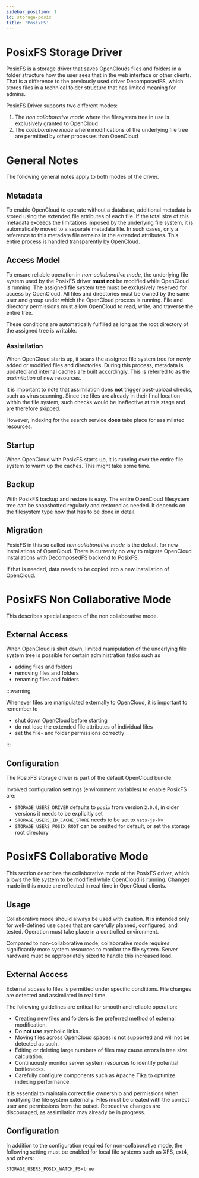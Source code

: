 ```yaml
---
sidebar_position: 1
id: storage-posix
title: 'PosixFS'
---
```


# PosixFS Storage Driver

PosixFS is a storage driver that saves OpenClouds files and folders in a folder structure how the user sees that in the
web interface or other clients. That is a difference to the previously used driver DecomposedFS, which stores files in a
technical folder structure that has limited meaning for admins.

PosixFS Driver supports two different modes:

1. The _non collaborative mode_ where the filesystem tree in use is exclusively granted to OpenCloud
2. The _collaborative mode_ where modifications of the underlying file tree are permitted by other processes than
   OpenCloud

# General Notes

The following general notes apply to both modes of the driver.

## Metadata

To enable OpenCloud to operate without a database, additional metadata is stored using the extended file attributes of
each file. If the total size of this metadata exceeds the limitations imposed by the underlying file system, it is
automatically moved to a separate metadata file. In such cases, only a reference to this metadata file remains in the
extended attributes. This entire process is handled transparently by OpenCloud.

## Access Model

To ensure reliable operation in _non-collaborative mode_, the underlying file system used by the PosixFS driver **must
not** be modified while OpenCloud is running. The assigned file system tree must be exclusively reserved for access by
OpenCloud. All files and directories must be owned by the same user and group under which the OpenCloud process is
running. File and directory permissions must allow OpenCloud to read, write, and traverse the entire tree.

These conditions are automatically fulfilled as long as the root directory of the assigned tree is writable.

### Assimilation

When OpenCloud starts up, it scans the assigned file system tree for newly added or modified files and directories.
During this process, metadata is updated and internal caches are built accordingly. This is referred to as the
_assimilation_ of new resources.

It is important to note that assimilation does **not** trigger post-upload checks, such as virus scanning. Since the
files are already in their final location within the file system, such checks would be ineffective at this stage and are
therefore skipped.

However, indexing for the search service **does** take place for assimilated resources.

## Startup

When OpenCloud with PosixFS starts up, it is running over the entire file system to warm up the caches. This might take
some time.

## Backup

With PosixFS backup and restore is easy. The entire OpenCloud filesystem tree can be snapshotted regularly and restored
as needed. It depends on the filesystem type how that has to be done in detail.

## Migration

PosixFS in this so called _non collaborative mode_ is the default for new installations of OpenCloud. There is currently
no way to migrate OpenCloud installations with DecomposedFS backend to PosixFS.

If that is needed, data needs to be copied into a new installation of OpenCloud.

# PosixFS Non Collaborative Mode

This describes special aspects of the non collaborative mode.

## External Access

When OpenCloud is shut down, limited manipulation of the underlying file system tree is possible for certain
administration tasks such as

- adding files and folders
- removing files and folders
- renaming files and folders

:::warning

Whenever files are manipulated externally to OpenCloud, it is important to remember to

- shut down OpenCloud before starting
- do not lose the extended file attributes of individual files
- set the file- and folder permissions correctly

:::

## Configuration

The PosixFS storage driver is part of the default OpenCloud bundle.

Involved configuration settings (environment variables) to enable PosixFS are:

- `STORAGE_USERS_DRIVER` defaults to `posix` from version `2.0.0`, in older versions it needs to be explicitly set
- `STORAGE_USERS_ID_CACHE_STORE` needs to be set to `nats-js-kv`
- `STORAGE_USERS_POSIX_ROOT` can be omitted for default, or set the storage root directory

# PosixFS Collaborative Mode

This section describes the collaborative mode of the PosixFS driver, which allows the file system to be modified while
OpenCloud is running. Changes made in this mode are reflected in real time in OpenCloud clients.

## Usage

Collaborative mode should always be used with caution. It is intended only for well-defined use cases that are carefully
planned, configured, and tested. Operation must take place in a controlled environment.

Compared to non-collaborative mode, collaborative mode requires significantly more system resources to monitor the file
system. Server hardware must be appropriately sized to handle this increased load.

## External Access

External access to files is permitted under specific conditions. File changes are detected and assimilated in real time.

The following guidelines are critical for smooth and reliable operation:

- Creating new files and folders is the preferred method of external modification.
- Do **not use** symbolic links.
- Moving files across OpenCloud spaces is not supported and will not be detected as such.
- Editing or deleting large numbers of files may cause errors in tree size calculation.
- Continuously monitor server system resources to identify potential bottlenecks.
- Carefully configure components such as Apache Tika to optimize indexing performance.

It is essential to maintain correct file ownership and permissions when modifying the file system externally. Files must
be created with the correct user and permissions from the outset. Retroactive changes are discouraged, as assimilation
may already be in progress.

## Configuration

In addition to the configuration required for non-collaborative mode, the following setting must be enabled for local
file systems such as XFS, ext4, and others:

```env
STORAGE_USERS_POSIX_WATCH_FS=true
```
